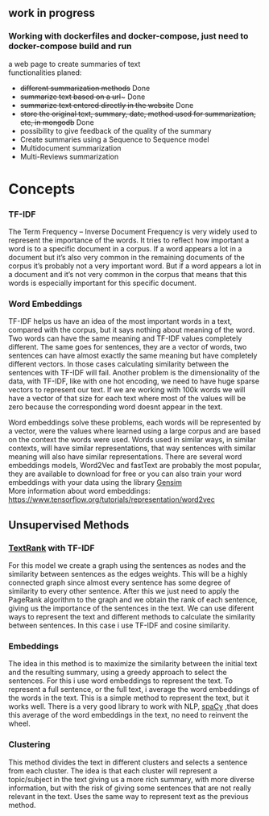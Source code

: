 ## work in progress

### Working with dockerfiles and docker-compose, just need to docker-compose build and run

a web page to create summaries of text    
functionalities planed:    
* ~~different summarization methods~~ Done
* ~~summarize text based on a url~~~ Done
* ~~summarize text entered directly in the website~~ Done
* ~~store the original text, summary, date, method used for summarization, etc, in mongodb~~ Done
* possibility to give feedback of the quality of the summary
* Create summaries using a Sequence to Sequence model
* Multidocument summarization
* Multi-Reviews summarization


# Concepts

### TF-IDF
The Term Frequency – Inverse Document Frequency is very widely used to represent the importance of the words. It tries to reflect how important a word is to a specific document in a corpus. If a word appears a lot in a document but it’s also very common in the remaining documents of the corpus it’s probably not a very important word. But if a word appears a lot in a document and it’s not very common in the corpus that means that this words is especially important for this specific document.

### Word Embeddings

TF-IDF helps us have an idea of the most important words in a text, compared with the corpus, but it says nothing about meaning of the word. Two words can have the same meaning and TF-IDF values completely different. The same goes for sentences, they are a vector of words, two sentences can have almost exactly the same meaning but have completely different vectors. In those cases calculating similarity between the sentences with TF-IDF will fail.
Another problem is the dimensionality of the data, with TF-IDF, like with one hot encoding, we need to have huge sparse vectors to represent our text. If we are working with 100k words we will have a vector of that size for each text where most of the values will be zero because the corresponding word doesnt appear in the text.

Word embeddings solve these problems, each words will be represented by a vector, were the values where learned using a large corpus and are based on the context the words were used. Words used in similar ways, in similar contexts, will have similar representations, that way sentences with similar meaning will also have similar representations.
There are several word embeddings models, Word2Vec and fastText are probably the most popular, they are available to download for free or you can also train your word embeddings with your data using the library [Gensim](https://radimrehurek.com/gensim/index.html)    
More information about word embeddings:
https://www.tensorflow.org/tutorials/representation/word2vec


## Unsupervised Methods

### [TextRank](https://www.aclweb.org/anthology/W04-3252) with TF-IDF

For this model we create a graph using the sentences as nodes and the similarity between sentences as the edges weights. This will be a highly connected graph since almost every sentence has some degree of similarity to every other sentence. After this we just need to apply the PageRank algorithm to the graph and we obtain the rank of each sentence, giving us the importance of the sentences in the text.
We can use diferent ways to represent the text and different methods to calculate the similarity between sentences.
In this case i use TF-IDF and cosine similarity.

### Embeddings
The idea in this method is to maximize the similarity between the initial text and the resulting summary, using a greedy approach to select the sentences.
For this i use word embeddings to represent the text. To represent a full sentence, or the full text, i average the word embeddings of the words in the text. This is a simple method to represent the text, but it works well.
There is a very good library to work with NLP, [spaCy](https://spacy.io/) ,that does this average of the word embeddings in the text, no need to reinvent the wheel.

### Clustering
This method divides the text in different clusters and selects a sentence from each cluster. The idea is that each cluster will represent a topic/subject in the text giving us a more rich summary, with more diverse information, but with the risk of giving some sentences that are not really relevant in the text.
Uses the same way to represent text as the previous method.
